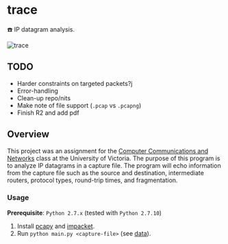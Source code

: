 # trace
:telephone: IP datagram analysis.

<img alt="trace" src="https://user-images.githubusercontent.com/16131737/38125024-2ff2af2a-339b-11e8-9d35-85c7b9385eaa.gif" />

## TODO
+ Harder constraints on targeted packets?j
+ Error-handling
+ Clean-up repo/nits
+ Make note of file support (`.pcap` vs `.pcapng`)
+ Finish R2 and add pdf

## Overview
This project was an assignment for the [Computer Communications and Networks](https://github.com/williamgrosset/trace/blob/master/csc361_p3.pdf) class at the University of Victoria. The purpose of this program is to analyze IP datagrams in a capture file. The program will echo information from the capture file such as the source and destination, intermediate routers, protocol types, round-trip times, and fragmentation.

### Usage 
**Prerequisite**: `Python 2.7.x` (tested with `Python 2.7.10`)
1. Install [pcapy](https://github.com/CoreSecurity/pcapy) and [impacket](https://github.com/CoreSecurity/impacket).
2. Run `python main.py <capture-file>` (see [data](https://github.com/williamgrosset/trace/tree/master/data)).
